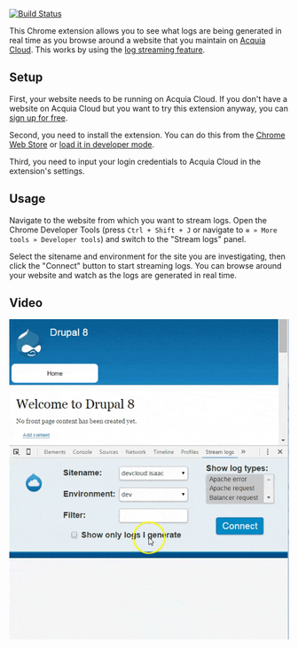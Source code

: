 [![Build Status](https://travis-ci.com/acquia/logstream-chrome.svg?token=xtQTbvC4emGeDqSsxpnp)](https://travis-ci.com/acquia/logstream-chrome)

This Chrome extension allows you to see what logs are being generated in real
time as you browse around a website that you maintain on
[Acquia Cloud](https://www.acquia.com/products-services/acquia-cloud). This
works by using the
[log streaming feature](https://docs.acquia.com/cloud/configure/logging/stream).

## Setup

First, your website needs to be running on Acquia Cloud. If you don't have a
website on Acquia Cloud but you want to try this extension anyway, you can
[sign up for free](https://insight.acquia.com/free).

Second, you need to install the extension. You can do this from the
[Chrome Web Store](https://chrome.google.com/webstore/detail/logstream/pnpolgbojealkmfopnjlkaabicpdlhbg)
or [load it in developer mode](https://developer.chrome.com/extensions/getstarted#unpacked).

Third, you need to input your login credentials to Acquia Cloud in the
extension's settings.

## Usage

Navigate to the website from which you want to stream logs. Open the Chrome
Developer Tools (press `Ctrl + Shift + J` or navigate to
`≡ » More tools » Developer tools`) and switch to the "Stream logs" panel.

Select the sitename and environment for the site you are investigating, then
click the "Connect" button to start streaming logs. You can browse around your
website and watch as the logs are generated in real time.

## Video

![Logstream video](logstream-video.gif)
